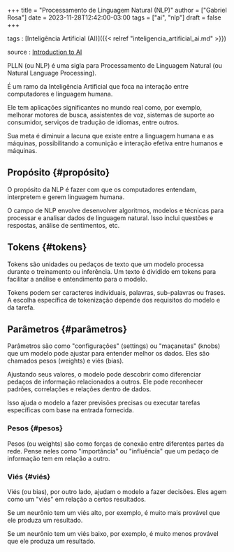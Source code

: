 +++
title = "Processamento de Linguagem Natural (NLP)"
author = ["Gabriel Rosa"]
date = 2023-11-28T12:42:00-03:00
tags = ["ai", "nlp"]
draft = false
+++

tags
: [Inteligência Artificial (AI)]({{< relref "inteligencia_artificial_ai.md" >}})

source
: [Introduction to AI](https://learnweb3.io/degrees/ai-developer-degree/freshman-ai/introduction-to-ai/)

PLLN (ou NLP) é uma sigla para Processamento de Linguagem Natural (ou Natural Language Processing).

É um ramo da Inteligência Artificial que foca na interação entre computadores e linguagem humana.

Ele tem aplicações significantes no mundo real como, por exemplo, melhorar motores de busca, assistentes de voz, sistemas de suporte ao consumidor, serviços de tradução de idiomas, entre outros.

Sua meta é diminuir a lacuna que existe entre a linguagem humana e as máquinas, possibilitando a comunição e interação efetiva entre humanos e máquinas.


## Propósito {#propósito}

O propósito da NLP é fazer com que os computadores entendam, interpretem e gerem linguagem humana.

O campo de NLP envolve desenvolver algoritmos, modelos e técnicas para processar e analisar dados de linguagem natural. Isso inclui questões e respostas, análise de sentimentos, etc.


## Tokens {#tokens}

Tokens são unidades ou pedaços de texto que um modelo processa durante o treinamento ou inferência. Um texto é dividido em tokens para facilitar a análise e entendimento para o modelo.

Tokens podem ser caracteres individuais, palavras, sub-palavras ou frases. A escolha específica de tokenização depende dos requisitos do modelo e da tarefa.


## Parâmetros {#parâmetros}

Parâmetros são como "configurações" (settings) ou "maçanetas" (knobs) que um modelo pode ajustar para entender melhor os dados. Eles são chamados pesos (weights) e viés (bias).

Ajustando seus valores, o modelo pode descobrir como diferenciar pedaços de informação relacionados a outros. Ele pode reconhecer padrões, correlações e relações dentro de dados.

Isso ajuda o modelo a fazer previsões precisas ou executar tarefas específicas com base na entrada fornecida.


### Pesos {#pesos}

Pesos (ou weights) são como forças de conexão entre diferentes partes da rede. Pense neles como "importância" ou "influência" que um pedaço de informação tem em relação a outro.


### Viés {#viés}

Viés (ou bias), por outro lado, ajudam o modelo a fazer decisões. Eles agem como um "viés" em relação a certos resultados.

Se um neurônio tem um viés alto, por exemplo, é muito mais provável que ele produza um resultado.

Se um neurônio tem um viés baixo, por exemplo, é muito menos provável que ele produza um resultado.

